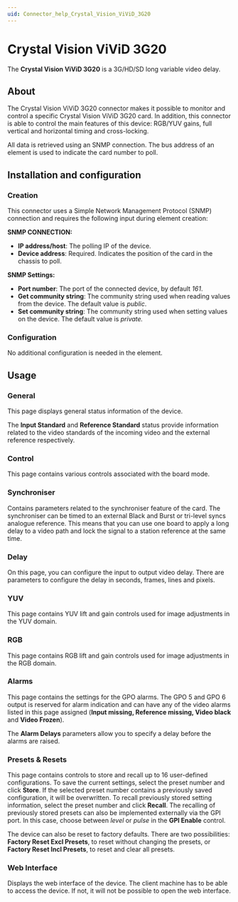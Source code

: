 ```yaml
---
uid: Connector_help_Crystal_Vision_ViViD_3G20
---
```


# Crystal Vision ViViD 3G20

The **Crystal Vision ViViD 3G20** is a 3G/HD/SD long variable video delay.

## About

The Crystal Vision ViViD 3G20 connector makes it possible to monitor and control a specific Crystal Vision ViViD 3G20 card. In addition, this connector is able to control the main features of this device: RGB/YUV gains, full vertical and horizontal timing and cross-locking.

All data is retrieved using an SNMP connection. The bus address of an element is used to indicate the card number to poll.

## Installation and configuration

### Creation

This connector uses a Simple Network Management Protocol (SNMP) connection and requires the following input during element creation:

**SNMP CONNECTION:**

- **IP address/host**: The polling IP of the device.
- **Device address**: Required. Indicates the position of the card in the chassis to poll.

**SNMP Settings:**

- **Port number**: The port of the connected device, by default *161*.
- **Get community string**: The community string used when reading values from the device. The default value is *public*.
- **Set community string**: The community string used when setting values on the device. The default value is *private.*

### Configuration

No additional configuration is needed in the element.

## Usage

### General

This page displays general status information of the device.

The **Input Standard** and **Reference Standard** status provide information related to the video standards of the incoming video and the external reference respectively.

### Control

This page contains various controls associated with the board mode.

### Synchroniser

Contains parameters related to the synchroniser feature of the card. The synchroniser can be timed to an external Black and Burst or tri-level syncs analogue reference. This means that you can use one board to apply a long delay to a video path and lock the signal to a station reference at the same time.

### Delay

On this page, you can configure the input to output video delay. There are parameters to configure the delay in seconds, frames, lines and pixels.

### YUV

This page contains YUV lift and gain controls used for image adjustments in the YUV domain.

### RGB

This page contains RGB lift and gain controls used for image adjustments in the RGB domain.

### Alarms

This page contains the settings for the GPO alarms. The GPO 5 and GPO 6 output is reserved for alarm indication and can have any of the video alarms listed in this page assigned (**Input missing, Reference missing, Video black** and **Video Frozen**).

The **Alarm Delays** parameters allow you to specify a delay before the alarms are raised.

### Presets & Resets

This page contains controls to store and recall up to 16 user-defined configurations. To save the current settings, select the preset number and click **Store**. If the selected preset number contains a previously saved configuration, it will be overwritten. To recall previously stored setting information, select the preset number and click **Recall**. The recalling of previously stored presets can also be implemented externally via the GPI port. In this case, choose between *level* or *pulse* in the **GPI Enable** control.

The device can also be reset to factory defaults. There are two possibilities: **Factory Reset Excl Presets**, to reset without changing the presets, or **Factory Reset Incl Presets**, to reset and clear all presets.

### Web Interface

Displays the web interface of the device. The client machine has to be able to access the device. If not, it will not be possible to open the web interface.
